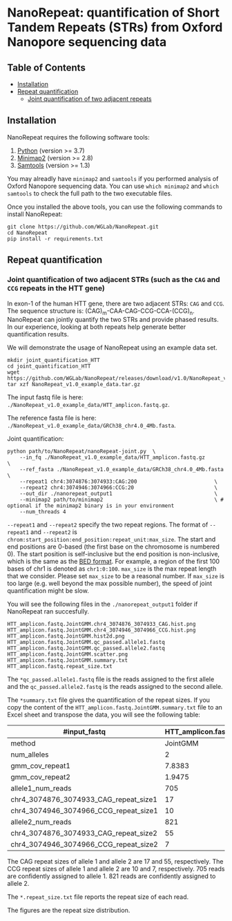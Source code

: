 # NanoRepeat: quantification of Short Tandem Repeats (STRs) from Oxford Nanopore sequencing data

## Table of Contents

- [Installation](#installation)
- [Repeat quantification](#repeat_quantification)
  - [Joint quantification of two adjacent repeats](#joint_quantification)


## <a name="installation"></a> Installation

NanoRepeat requires the following software tools:

1. [Python](https://www.python.org/downloads/) (version >= 3.7)
2. [Minimap2](https://github.com/lh3/minimap2) (version >= 2.8)
3. [Samtools](https://github.com/samtools/samtools.git) (version >= 1.3)

You may alreadly have `minimap2` and `samtools` if you performed analysis of Oxford Nanopore sequencing data. You can use `which minimap2` and `which samtools` to check the full path to the two executable files.

Once you installed the above tools, you can use the following commands to install NanoRepeat:
```
git clone https://github.com/WGLab/NanoRepeat.git
cd NanoRepeat
pip install -r requirements.txt
```
## <a name="repeat_quantification"></a> Repeat quantification

### <a name="joint_quantification"> Joint quantification of two adjacent STRs (such as the `CAG` and `CCG` repeats in the HTT gene)

In exon-1 of the human HTT gene, there are two adjacent STRs: `CAG` and `CCG`. The sequence structure is: (CAG)<sub>m</sub>-CAA-CAG-CCG-CCA-(CCG)<sub>n</sub>. NanoRepeat can jointly quantify the two STRs and provide phased results. In our experience, looking at both repeats help generate better quantification results. 
	
We will demonstrate the usage of NanoRepeat using an example data set. 
	
```
mkdir joint_quantification_HTT
cd joint_quantification_HTT
wget https://github.com/WGLab/NanoRepeat/releases/download/v1.0/NanoRepeat_v1.0_example_data.tar.gz
tar xzf NanoRepeat_v1.0_example_data.tar.gz
```
	
The input fastq file is here: `./NanoRepeat_v1.0_example_data/HTT_amplicon.fastq.gz`.
	
The reference fasta file is here: `./NanoRepeat_v1.0_example_data/GRCh38_chr4.0_4Mb.fasta`.

Joint quantification: 
```
python path/to/NanoRepeat/nanoRepeat-joint.py  \
    --in_fq ./NanoRepeat_v1.0_example_data/HTT_amplicon.fastq.gz        \
    --ref_fasta ./NanoRepeat_v1.0_example_data/GRCh38_chr4.0_4Mb.fasta  \
    --repeat1 chr4:3074876:3074933:CAG:200                         \
    --repeat2 chr4:3074946:3074966:CCG:20                          \
    --out_dir ./nanorepeat_output1                                 \
    --minimap2 path/to/minimap2                                    \ # optional if the minimap2 binary is in your environment
    --num_threads 4
```

`--repeat1` and `--repeat2` specify the two repeat regions. The format of `--repeat1`  and `--repeat2` is `chrom:start_position:end_position:repeat_unit:max_size`. The start and end positions are 0-based (the first base on the chromosome is numbered 0). The start position is self-inclusive but the end position is non-inclusive, which is the same as the [BED format](https://genome.ucsc.edu/FAQ/FAQformat.html#format1). For example, a region of the first 100 bases of chr1 is denoted as `chr1:0:100`.  `max_size` is the max repeat length that we consider. Please set `max_size` to be a reasonal number. If `max_size` is too large (e.g. well beyond the max possible number), the speed of joint quantification might be slow. 


You will see the following files in the `./nanorepeat_output1` folder if NanoRepeat ran succesfully. 

```
HTT_amplicon.fastq.JointGMM.chr4_3074876_3074933_CAG.hist.png
HTT_amplicon.fastq.JointGMM.chr4_3074946_3074966_CCG.hist.png
HTT_amplicon.fastq.JointGMM.hist2d.png
HTT_amplicon.fastq.JointGMM.qc_passed.allele1.fastq
HTT_amplicon.fastq.JointGMM.qc_passed.allele2.fastq
HTT_amplicon.fastq.JointGMM.scatter.png
HTT_amplicon.fastq.JointGMM.summary.txt
HTT_amplicon.fastq.repeat_size.txt
```

The `*qc_passed.allele1.fastq` file is the reads assigned to the first allele and the `qc_passed.allele2.fastq` is the reads assigned to the second allele. 

The `*summary.txt` file gives the quantification of the repeat sizes. If you copy the content of the `HTT_amplicon.fastq.JointGMM.summary.txt` file to an Excel sheet and transpose the data, you will see the following table: 

#input_fastq | HTT_amplicon.fastq.gz
-- | --
method | JointGMM
num_alleles | 2
gmm_cov_repeat1 | 7.8383
gmm_cov_repeat2 | 1.9475
allele1_num_reads | 705
chr4_3074876_3074933_CAG_repeat_size1 | 17
chr4_3074946_3074966_CCG_repeat_size1 | 10
allele2_num_reads | 821
chr4_3074876_3074933_CAG_repeat_size2 | 55
chr4_3074946_3074966_CCG_repeat_size2 | 7


The CAG repeat sizes of allele 1 and allele 2 are 17 and 55, respectively. 
The CCG repeat sizes of allele 1 and allele 2 are 10 and 7, respectively. 
705 reads are confidently assigned to allele 1. 
821 reads are confidently assigned to allele 2. 

The `*.repeat_size.txt` file reports the repeat size of each read. 

The figures are the repeat size distribution. 
	
